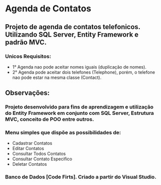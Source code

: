 # Agenda de Contatos
## Projeto de agenda de contatos telefonicos. Utilizando SQL Server, Entity Framework e padrão MVC.
### Unicos Requisitos: 
- 1° Agenda nao pode aceitar nomes iguais (duplicação de nomes).
- 2° Agenda pode aceitar dois telefones (Telephone), porém, o telefone nao pode estar na mesma classe (Contact). 

## Observações:
### Projeto desenvolvido para fins de aprendizagem e utilização do Entity Framework em conjunto com SQL Server, Estrutura MVC, conceito de POO entre outros. 
### Menu simples que dispõe as possibilidades de:
- Cadastrar Contatos
- Editar Contatos
- Consultar Todos Contatos
- Consultar Contato Especifico
- Deletar Contatos
### Banco de Dados [Code Firts]. Criado a partir do Visual Studio. 
